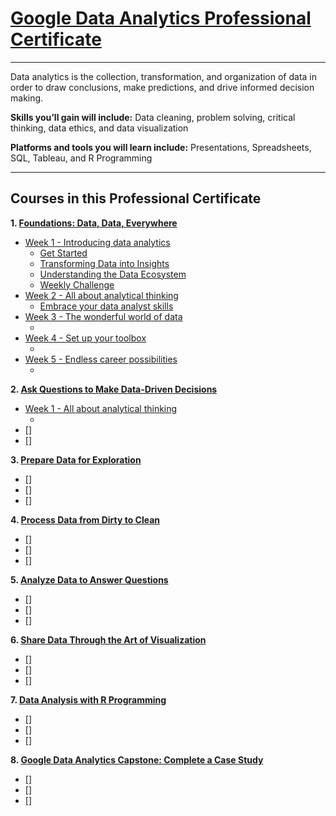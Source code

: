 # [Google Data Analytics Professional Certificate](https://www.coursera.org/professional-certificates/google-data-analytics)
---
Data analytics is the collection, transformation, and organization of data in order to draw conclusions, make predictions, and drive informed decision making.

**Skills you’ll gain will include:** Data cleaning, problem solving, critical thinking, data ethics, and data visualization

**Platforms and tools you will learn include:** Presentations, Spreadsheets, SQL, Tableau, and R Programming

---
## Courses in this Professional Certificate

**1. [Foundations: Data, Data, Everywhere](https://www.coursera.org/learn/foundations-data?specialization=google-data-analytics)**
- [Week 1 - Introducing data analytics](https://github.com/jinyu11/Google-Data-Analytics-Professional-Certificate/wiki/1-1.Introducing-data-analytics)
  - [Get Started](https://github.com/jinyu11/Google-Data-Analytics-Professional-Certificate/wiki/1-1-1.Get-Started)
  - [Transforming Data into Insights](https://github.com/jinyu11/Google-Data-Analytics-Professional-Certificate/wiki/1-1-2.Transforming-Data-into-Insights)
  - [Understanding the Data Ecosystem](https://github.com/jinyu11/Google-Data-Analytics-Professional-Certificate/wiki/1-1-3.Understanding-the-Data-Ecosystem)
  - [Weekly Challenge](https://github.com/jinyu11/Google-Data-Analytics-Professional-Certificate/wiki/1-1-4.Weekly-Challenge) 
- [Week 2 - All about analytical thinking](https://github.com/jinyu11/Google-Data-Analytics-Professional-Certificate/wiki/1-2.All-about-analytical-thinking)
  - [Embrace your data analyst skills](https://github.com/jinyu11/Google-Data-Analytics-Professional-Certificate/wiki/1-2-1.Embrace-your-data-analyst-skills)
- [Week 3 - The wonderful world of data]()
  - []()
- [Week 4 - Set up your toolbox]()
  - []()
- [Week 5 - Endless career possibilities]()
  - []()

**2. [Ask Questions to Make Data-Driven Decisions](https://www.coursera.org/learn/ask-questions-make-decisions?specialization=google-data-analytics)**
- [Week 1 - All about analytical thinking]()
  - []()
- []
- []

**3. [Prepare Data for Exploration](https://www.coursera.org/learn/data-preparation?specialization=google-data-analytics)**
- []
- []
- []

**4. [Process Data from Dirty to Clean](https://www.coursera.org/learn/process-data?specialization=google-data-analytics)**
- []
- []
- []

**5. [Analyze Data to Answer Questions]()**
- []
- []
- []

**6. [Share Data Through the Art of Visualization]()**
- []
- []
- []

**7. [Data Analysis with R Programming]()**
- []
- []
- []

**8. [Google Data Analytics Capstone: Complete a Case Study]()**
- []
- []
- []
